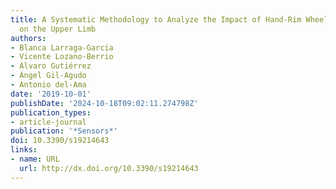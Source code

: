 ```yaml
---
title: A Systematic Methodology to Analyze the Impact of Hand-Rim Wheelchair Propulsion
  on the Upper Limb
authors:
- Blanca Larraga-García
- Vicente Lozano-Berrio
- Álvaro Gutiérrez
- Ángel Gil-Agudo
- Antonio del-Ama
date: '2019-10-01'
publishDate: '2024-10-18T09:02:11.274798Z'
publication_types:
- article-journal
publication: '*Sensors*'
doi: 10.3390/s19214643
links:
- name: URL
  url: http://dx.doi.org/10.3390/s19214643
---
```

